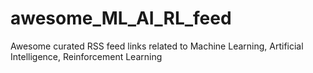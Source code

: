 # awesome_ML_AI_RL_feed
Awesome curated RSS feed links related to Machine Learning, Artificial Intelligence, Reinforcement Learning
